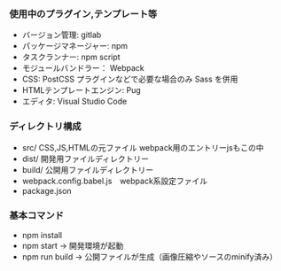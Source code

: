 ### 使用中のプラグイン,テンプレート等 ###

* バージョン管理: gitlab
* パッケージマネージャー: npm
* タスクランナー: npm script
* モジュールバンドラー： Webpack
* CSS: PostCSS
  プラグインなどで必要な場合のみ Sass を併用
* HTMLテンプレートエンジン: Pug
* エディタ: Visual Studio Code

### ディレクトリ構成 ###

* src/ CSS,JS,HTMLの元ファイル
  webpack用のエントリーjsもこの中
* dist/ 開発用ファイルディレクトリー
* build/ 公開用ファイルディレクトリー
* webpack.config.babel.js　webpack系設定ファイル
* package.json

### 基本コマンド ###
* npm install
* npm start -> 開発環境が起動
* npm run build -> 公開ファイルが生成（画像圧縮やソースのminify済み）

